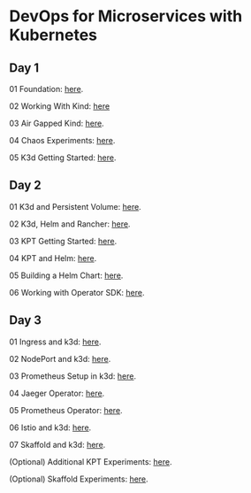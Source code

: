 # DevOps for Microservices with Kubernetes

## Day 1

01  Foundation: [here](https://github.com/GeorgeNiece/DevOpsForMicroservicesWithKubernetes-3day/blob/master/labs/LAB01-Foundation.pdf).

02  Working With Kind: [here](https://github.com/GeorgeNiece/DevOpsForMicroservicesWithKubernetes-3day/blob/master/labs/LAB02-WorkingWithKind.pdf)

03 Air Gapped Kind: [here](https://github.com/GeorgeNiece/DevOpsForMicroservicesWithKubernetes-3day/blob/master/labs/LAB03-AirGappedKIND.pdf).

04 Chaos Experiments: [here](https://learning.oreilly.com/interactive/?classification=content-scenario&query=chaos).

05 K3d Getting Started: [here](https://github.com/GeorgeNiece/DevOpsForMicroservicesWithKubernetes-3day/blob/master/labs/LAB04-K3D-GettingStarted.pdf).

## Day 2
01  K3d and Persistent Volume: [here](https://github.com/GeorgeNiece/DevOpsForMicroservicesWithKubernetes-3day/blob/master/labs/LAB05-K3D-PVC.pdf).

02  K3d, Helm and Rancher: [here](https://github.com/GeorgeNiece/DevOpsForMicroservicesWithKubernetes-3day/blob/master/labs/LAB06-K3D-Rancher.pdf).

03  KPT Getting Started: [here](https://github.com/GeorgeNiece/DevOpsForMicroservicesWithKubernetes-3day/blob/master/labs/LAB07-KPT-Getting-Started.pdf).

04  KPT and Helm: [here](https://github.com/GeorgeNiece/DevOpsForMicroservicesWithKubernetes-3day/blob/master/labs/LAB08-KPT-Helm.pdf).

05 Building a Helm Chart: [here](https://github.com/GeorgeNiece/DevOpsForMicroservicesWithKubernetes-3day/blob/master/labs/LAB09-Helm-Chart-Build.pdf).

06 Working with Operator SDK: [here](https://github.com/GeorgeNiece/DevOpsForMicroservicesWithKubernetes-3day/blob/master/labs/LAB10-OperatorSDK-Helm.pdf).

## Day 3

01 Ingress and k3d: [here](https://github.com/GeorgeNiece/DevOpsForMicroservicesWithKubernetes-3day/blob/master/labs/LAB11-K3D-SimpleIngress.pdf).

02 NodePort and k3d: [here](https://github.com/GeorgeNiece/DevOpsForMicroservicesWithKubernetes-3day/blob/master/labs/LAB12-K3D-SimpleNodePort.pdf).

03 Prometheus Setup in k3d: [here](https://github.com/GeorgeNiece/DevOpsForMicroservicesWithKubernetes-3day/blob/master/labs/LAB13-Prometheus.pdf).

04 Jaeger Operator: [here](https://github.com/GeorgeNiece/DevOpsForMicroservicesWithKubernetes-3day/blob/master/labs/LAB14-Jaeger-Operator.pdf).

05 Prometheus Operator: [here](https://github.com/GeorgeNiece/DevOpsForMicroservicesWithKubernetes-3day/blob/master/labs/LAB15-Prometheus-Operator-K3D.pdf).
 
06 Istio and k3d: [here](https://github.com/GeorgeNiece/DevOpsForMicroservicesWithKubernetes-3day/blob/master/labs/LAB16-Istio-K3D.pdf).

07 Skaffold and k3d: [here](https://github.com/GeorgeNiece/DevOpsForMicroservicesWithKubernetes-3day/blob/master/labs/LAB17-Skaffold-K3D.pdf).

(Optional) Additional KPT Experiments: [here](https://github.com/GoogleContainerTools/kpt/tree/master/package-examples).

(Optional) Skaffold Experiments: [here](https://github.com/GoogleContainerTools/skaffold/tree/master/examples).

